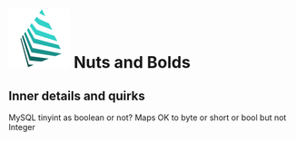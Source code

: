 # ![](img/logo2.png)  Nuts and Bolds

## Inner details and quirks

MySQL tinyint as boolean or not?
Maps OK to byte or short or bool but not Integer
